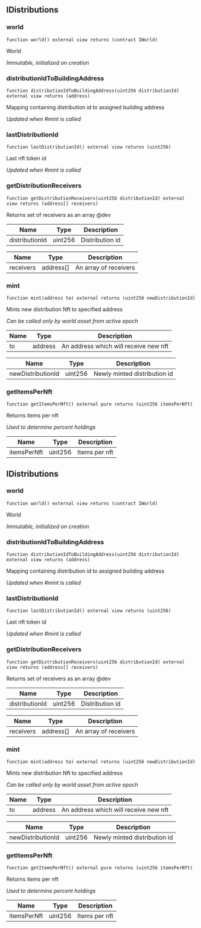 ## IDistributions








### world

```solidity
function world() external view returns (contract IWorld)
```

World

_Immutable, initialized on creation_




### distributionIdToBuildingAddress

```solidity
function distributionIdToBuildingAddress(uint256 distributionId) external view returns (address)
```

Mapping containing distribution id to assigned building address

_Updated when #mint is called_




### lastDistributionId

```solidity
function lastDistributionId() external view returns (uint256)
```

Last nft token id

_Updated when #mint is called_




### getDistributionReceivers

```solidity
function getDistributionReceivers(uint256 distributionId) external view returns (address[] receivers)
```

Returns set of receivers as an array
@dev


| Name | Type | Description |
| ---- | ---- | ----------- |
| distributionId | uint256 | Distribution id |

| Name | Type | Description |
| ---- | ---- | ----------- |
| receivers | address[] | An array of receivers |


### mint

```solidity
function mint(address to) external returns (uint256 newDistributionId)
```

Mints new distribution Nft to specified address

_Can be called only by world asset from active epoch_

| Name | Type | Description |
| ---- | ---- | ----------- |
| to | address | An address which will receive new nft |

| Name | Type | Description |
| ---- | ---- | ----------- |
| newDistributionId | uint256 | Newly minted distribution id |


### getItemsPerNft

```solidity
function getItemsPerNft() external pure returns (uint256 itemsPerNft)
```

Returns items per nft

_Used to determine percent holdings_


| Name | Type | Description |
| ---- | ---- | ----------- |
| itemsPerNft | uint256 | Items per nft |


## IDistributions








### world

```solidity
function world() external view returns (contract IWorld)
```

World

_Immutable, initialized on creation_




### distributionIdToBuildingAddress

```solidity
function distributionIdToBuildingAddress(uint256 distributionId) external view returns (address)
```

Mapping containing distribution id to assigned building address

_Updated when #mint is called_




### lastDistributionId

```solidity
function lastDistributionId() external view returns (uint256)
```

Last nft token id

_Updated when #mint is called_




### getDistributionReceivers

```solidity
function getDistributionReceivers(uint256 distributionId) external view returns (address[] receivers)
```

Returns set of receivers as an array
@dev


| Name | Type | Description |
| ---- | ---- | ----------- |
| distributionId | uint256 | Distribution id |

| Name | Type | Description |
| ---- | ---- | ----------- |
| receivers | address[] | An array of receivers |


### mint

```solidity
function mint(address to) external returns (uint256 newDistributionId)
```

Mints new distribution Nft to specified address

_Can be called only by world asset from active epoch_

| Name | Type | Description |
| ---- | ---- | ----------- |
| to | address | An address which will receive new nft |

| Name | Type | Description |
| ---- | ---- | ----------- |
| newDistributionId | uint256 | Newly minted distribution id |


### getItemsPerNft

```solidity
function getItemsPerNft() external pure returns (uint256 itemsPerNft)
```

Returns items per nft

_Used to determine percent holdings_


| Name | Type | Description |
| ---- | ---- | ----------- |
| itemsPerNft | uint256 | Items per nft |


